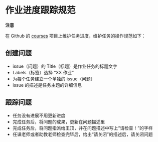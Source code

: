 # 作业进度跟踪规范

**注意**

在 Github 的 [courses](https://github.com/wangding/courses) 项目上维护任务进度，维护任务的操作规范如下：

## 创建问题

- issue（问题）的 Title（标题）是作业任务的标题文字 
- Labels（标签）选择 “XX 作业”
- 为每个任务建立一个单独的 issue（问题）
- issue 的描述是任务主题的详细信息

## 跟踪问题

- 任务没有进展不用更新进度
- 完成任务后，将问题的成果，更新在问题描述里
- 完成任务后，将问题指派给王顶，并在问题描述中写上“请检查！”的字样
- 任课老师或者助教老师检查完毕后，给出“请关闭”的描述后，请关闭问题

